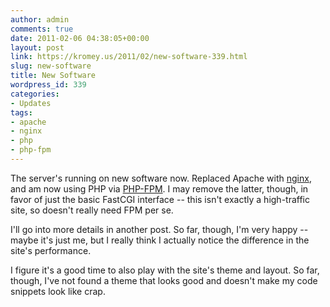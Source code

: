 ```yaml
---
author: admin
comments: true
date: 2011-02-06 04:38:05+00:00
layout: post
link: https://kromey.us/2011/02/new-software-339.html
slug: new-software
title: New Software
wordpress_id: 339
categories:
- Updates
tags:
- apache
- nginx
- php
- php-fpm
---
```


The server's running on new software now. Replaced Apache with [nginx](http://nginx.org/en/), and am now using PHP via [PHP-FPM](http://www.php.net/manual/en/install.fpm.php). I may remove the latter, though, in favor of just the basic FastCGI interface -- this isn't exactly a high-traffic site, so doesn't really need FPM per se.

I'll go into more details in another post. So far, though, I'm very happy -- maybe it's just me, but I really think I actually notice the difference in the site's performance.

I figure it's a good time to also play with the site's theme and layout. So far, though, I've not found a theme that looks good and doesn't make my code snippets look like crap.
